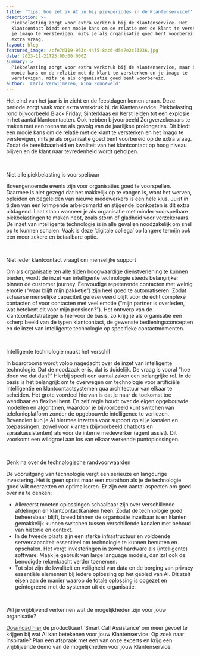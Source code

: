```yaml
---
title: 'Tips: hoe zet ik AI in bij piekperiodes in de Klantenservice?'
description: >-
  Piekbelasting zorgt voor extra werkdruk bij de Klantenservice. Het
  klantcontact biedt een mooie kans om de relatie met de klant te versterken en
  je imago te verstevigen, mits je als organisatie goed bent voorbereid op de
  extra vraag. 
layout: blog
featured_image: /cfe7d119-963c-44f5-8ac6-d5a7e2c53236.jpg
date: 2023-11-21T23:00:00.000Z
summary: >
  Piekbelasting zorgt voor extra werkdruk bij de Klantenservice, maar biedt een
  mooie kans om de relatie met de klant te versterken en je imago te
  verstevigen, mits je als organisatie goed bent voorbereid. 
author: 'Carla Verwijmeren, Nina Zonneveld'
---
```


Het eind van het jaar is in zicht en de feestdagen komen eraan. Deze periode zorgt vaak voor extra werkdruk bij de Klantenservice. Piekbelasting rond bijvoorbeeld Black Friday, Sinterklaas en Kerst leiden tot een explosie in het aantal klantcontacten. Ook hebben bijvoorbeeld Zorgverzekeraars te maken met een toename als gevolg van de jaarlijkse prolongaties. Dit biedt een mooie kans om de relatie met de klant te versterken en het imago te verstevigen, mits je als organisatie goed bent voorbereid op de extra vraag. Zodat de bereikbaarheid en kwaliteit van het klantcontact op hoog niveau blijven en de klant naar tevredenheid wordt geholpen.  

 

Niet alle piekbelasting is voorspelbaar 

Bovengenoemde events zijn voor organisaties goed te voorspellen. Daarmee is niet gezegd dat het makkelijk op te vangen is, want het werven, opleiden en begeleiden van nieuwe medewerkers is een hele klus. Juist in tijden van een krimpende arbeidsmarkt en stijgende loonkosten is dit extra uitdagend. Laat staan wanneer je als organisatie met minder voorspelbare piekbelastingen te maken hebt, zoals storm of gladheid voor verzekeraars. De inzet van intelligente technologie is in alle gevallen noodzakelijk om snel op te kunnen schalen. Vaak is deze ‘digitale collega’ op langere termijn ook een meer zekere en betaalbare optie.  

 

Niet ieder klantcontact vraagt om menselijke support 

Om als organisatie ten alle tijden hoogwaardige dienstverlening te kunnen bieden, wordt de inzet van intelligente technologie steeds belangrijker binnen de customer journey. Eenvoudige repeterende contacten met weinig emotie (“waar blijft mijn pakketje”) zijn heel goed te automatiseren. Zodat schaarse menselijke capaciteit gereserveerd blijft voor de écht complexe contacten of voor contacten met veel emotie (“mijn partner is overleden, wat betekent dit voor mijn pensioen?”). Het ontwerp van de klantcontactstrategie is hiervoor de basis, zo krijg je als organisatie een scherp beeld van de typen klantcontact, de gewenste bedieningsconcepten en de inzet van intelligente technologie op specifieke contactmomenten. 

 

Intelligente technologie maakt het verschil  

In boardrooms wordt volop nagedacht over de inzet van intelligente technologie. Dat de noodzaak er is, dat is duidelijk. De vraag is vooral “hoe doen we dat dan?” Hierbij speelt een aantal zaken een belangrijke rol. In de basis is het belangrijk om te overwegen om technologie voor artificiële intelligentie en klantcontactsystemen qua architectuur van elkaar te scheiden. Het grote voordeel hiervan is dat je naar de toekomst toe wendbaar en flexibel bent. En zelf regie houdt over de eigen opgebouwde modellen en algoritmen, waardoor je bijvoorbeeld kunt switchen van telefonieplatform zonder de opgebouwde intelligence te verliezen. Bovendien kun je AI hiermee inzetten voor support op al je kanalen en toepassingen, zowel voor klanten (bijvoorbeeld chatbots en spraakassistenten) als voor de interne medewerker (agent assist). Dit voorkomt een wildgroei aan los van elkaar werkende puntoplossingen.  

 

Denk na over de technologische randvoorwaarden 

De vooruitgang van technologie vergt een serieuze en langdurige investering. Het is geen sprint maar een marathon als je de technologie goed wilt neerzetten en optimaliseren. Er zijn een aantal aspecten om goed over na te denken: 

* Allereerst moeten oplossingen schaalbaar zijn over verschillende afdelingen en klantcontactkanalen heen. Zodat de technologie goed beheersbaar blijft, breed binnen de organisatie inzetbaar is en klanten gemakkelijk kunnen switchen tussen verschillende kanalen met behoud van historie en context. 
* In de tweede plaats zijn een sterke infrastructuur en voldoende servercapaciteit essentieel om technologie te kunnen benutten en opschalen. Het vergt investeringen in zowel hardware als (intelligente) software. Maak je gebruik van large language models, dan zal ook de benodigde rekenkracht verder toenemen.   
* Tot slot zijn de kwaliteit en veiligheid van data en de borging van privacy essentiële elementen bij iedere oplossing op het gebied van AI. Dit stelt eisen aan de manier waarop de totale oplossing is opgezet en geïntegreerd met de systemen uit de organisatie.    

 

Wil je vrijblijvend verkennen wat de mogelijkheden zijn voor jouw organisatie? 

[Download hier](https://pages.y.digital/nl-nl/whitepaper-smart-call-assistance) de productkaart ‘Smart Call Assistance’ om meer gevoel te krijgen bij wat AI kan betekenen voor jouw Klantenservice. Op zoek naar inspiratie? Plan een afspraak met een van onze experts en krijg een vrijblijvende demo van de mogelijkheden voor jouw Klantenservice.  
